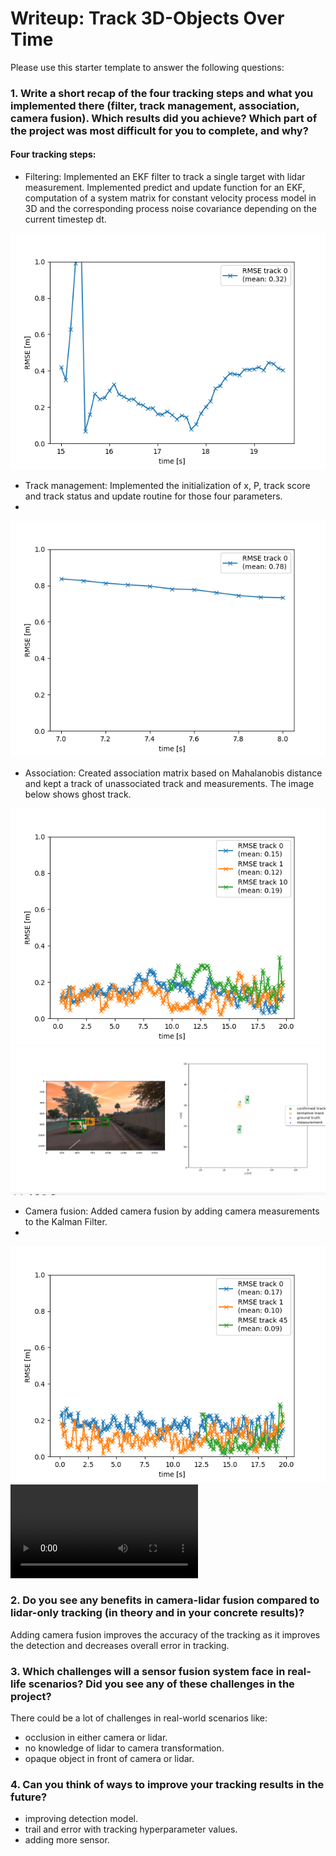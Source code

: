 # Writeup: Track 3D-Objects Over Time

Please use this starter template to answer the following questions:

### 1. Write a short recap of the four tracking steps and what you implemented there (filter, track management, association, camera fusion). Which results did you achieve? Which part of the project was most difficult for you to complete, and why?

#### Four tracking steps:
- Filtering: 
Implemented an EKF filter to track a single target with lidar measurement. Implemented predict and update function for 
an EKF, computation of a system matrix for constant velocity process model in 3D and the 
corresponding process noise covariance depending on the current timestep dt. 

![step1](img/step1.png)

- Track management: Implemented the initialization of x, P, track score and track status and update routine for those four parameters.
- 
![step2](img/step2.png)

- Association: Created association matrix based on Mahalanobis distance and kept a track of unassociated track and measurements.
The  image below shows ghost track.

![step3](img/step3.png)
![gt](img/ghost_track.png)

- Camera fusion: Added camera fusion by adding camera measurements to the Kalman Filter.
- 
![step4](img/step4.png)
![video](my_tracking_results.avi)
### 2. Do you see any benefits in camera-lidar fusion compared to lidar-only tracking (in theory and in your concrete results)? 
Adding camera fusion improves the accuracy of the tracking as it improves the detection and decreases overall error in tracking.

### 3. Which challenges will a sensor fusion system face in real-life scenarios? Did you see any of these challenges in the project?
There could be a lot of challenges in real-world scenarios like:
- occlusion in either camera or lidar.
- no knowledge of lidar to camera transformation.
- opaque object in front of camera or lidar.

### 4. Can you think of ways to improve your tracking results in the future?
- improving detection model.
- trail and error with tracking hyperparameter values.
- adding more sensor.

